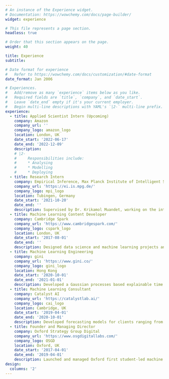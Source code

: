 ```yaml
---
# An instance of the Experience widget.
# Documentation: https://wowchemy.com/docs/page-builder/
widget: experience

# This file represents a page section.
headless: true

# Order that this section appears on the page.
weight: 40

title: Experience
subtitle:

# Date format for experience
#   Refer to https://wowchemy.com/docs/customization/#date-format
date_format: Jan 2006

# Experiences.
#   Add/remove as many `experience` items below as you like.
#   Required fields are `title`, `company`, and `date_start`.
#   Leave `date_end` empty if it's your current employer.
#   Begin multi-line descriptions with YAML's `|2-` multi-line prefix.
experience:
  - title: Applied Scientist Intern (Upcoming)
    company: Amazon
    company_url: ''
    company_logo: amazon_logo
    location: London, UK
    date_start: '2022-06-17'
    date_end: '2022-12-09'
    description: 
    # |2-
    #     Responsibilities include:
    #     * Analysing
    #     * Modelling
    #     * Deploying
  - title: Research Intern
    company: Empirical Inference, Max Planck Institute of Intelligent Systems
    company_url: 'https://ei.is.mpg.de/'
    company_logo: mpi_logo
    location: Tubingen, Germany
    date_start: '2021-10-20'
    date_end: ''
    description: Supervised by Dr. Krikamol Muandet, working on the interface of machine learning and econometric modelling. 
  - title: Machine Learning Content Developer
    company: Cambridge Spark
    company_url: 'https://www.cambridgespark.com/'
    company_logo: cspark_logo
    location: London, UK
    date_start: '2017-08-01'
    date_end: ''
    description: Designed data science and machine learning projects and delivered training courses to upskill students and corporates.        
  - title: Machine Learning Engineering
    company: gini
    company_url: 'https://www.gini.co/'
    company_logo: gini_logo
    location: Hong Kong
    date_start: '2020-10-01'
    date_end: '2021-01-01'
    description: Developed a Gaussian processes based explainable time series model for giniPredict, a forecasting tool built for use in Google spreadsheets for decision-makers. 
  - title: Machine Learning Consultant
    company: Catalyst AI
    company_url: 'https://catalystlab.ai/'
    company_logo: cai_logo
    location: Cambridge, UK
    date_start: '2019-04-01'
    date_end: '2020-10-01'
    description: Developed forecasting models for clients ranging from agricultural tech and fashion retail company.
  - title: Founder and Managing Director
    company: Oxford Strategy Group Digital
    company_url: 'https://www.osgdigitallabs.com/'
    company_logo: OSGD
    location: Oxford, UK
    date_start: '2017-04-01' 
    date_end: '2019-04-01'
    description: Launched and managed Oxford first student-led machine learning consultancy group with over 50 technical consultants.
design:
  columns: '2'
---
```

